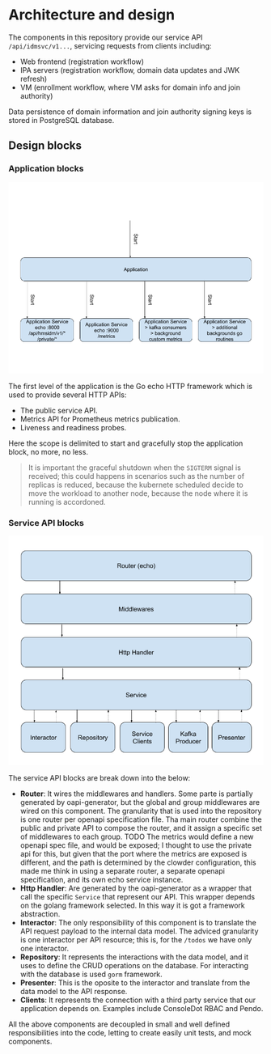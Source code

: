 # Architecture and design

The components in this repository provide our service API
`/api/idmsvc/v1...`, servicing requests from clients including:

- Web frontend (registration workflow)
- IPA servers (registration workflow, domain data updates and JWK
  refresh)
- VM (enrollment workflow, where VM asks for domain info and join
  authority)

Data persistence of domain information and join authority signing
keys is stored in PostgreSQL database.

## Design blocks

### Application blocks

![Application blocks](application_parts.png)

The first level of the application is the Go echo HTTP 
framework which is used to provide several HTTP APIs:

- The public service API.
- Metrics API for Prometheus metrics publication.
- Liveness and readiness probes.

Here the scope is delimited to start and gracefully stop the
application block, no more, no less.

> It is important the graceful shutdown when the
> `SIGTERM` signal is received; this could happens
> in scenarios such as the number of replicas is reduced,
> because the kubernete scheduled decide to move the workload
> to another node, because the node where it is running
> is accordoned.

### Service API blocks

![REST API blocks](api_parts.png)

The service API blocks are break down into the below:

- **Router**: It wires the middlewares and handlers. Some parte is
  partially generated by oapi-generator, but the global and group
  middlewares are wired on this component. The granularity that is
  used into the repository is one router per openapi specification
  file. Tha main router combine the public and private API to
  compose the router, and it assign a specific set of middlewares
  to each group. TODO The metrics would define a new openapi spec
  file, and would be exposed; I thought to use the private api
  for this, but given that the port where the metrics are exposed
  is different, and the path is determined by the clowder
  configuration, this made me think in using a separate router,
  a separate openapi specification, and its own echo service
  instance.
- **Http Handler**: Are generated by the oapi-generator as a wrapper
  that call the specific `Service` that represent our API. This
  wrapper depends on the golang framework selected. In this way
  it is got a framework abstraction.
- **Interactor**: The only responsibility of this component is to
  translate the API request payload to the internal data model.
  The adviced granularity is one interactor per API resource; this
  is, for the `/todos` we have only one interactor.
- **Repository**: It represents the interactions with the data
  model, and it uses to define the CRUD operations on the
  database. For interacting with the database is used `gorm`
  framework.
- **Presenter**: This is the oposite to the interactor and translate
  from the data model to the API response.
- **Clients**: It represents the connection with a third party
  service that our application depends on.  Examples include
  ConsoleDot RBAC and Pendo.

All the above components are decoupled in small and well defined
responsibilities into the code, letting to create easily unit
tests, and mock components.
